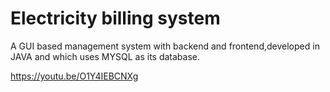 # Electricity billing system
 
 A GUI based management system with backend and frontend,developed in JAVA and which uses MYSQL as its database. 
     
  https://youtu.be/O1Y4IEBCNXg
 
